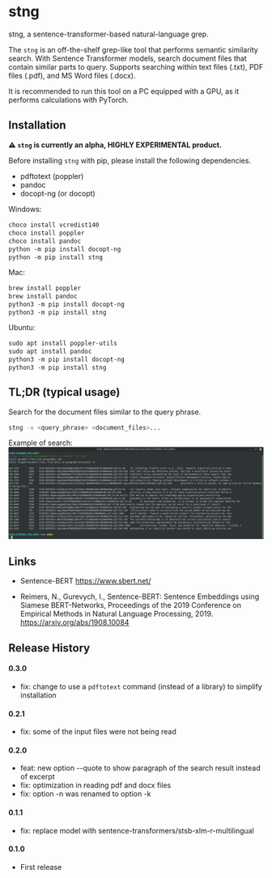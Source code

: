 # stng

stng, a sentence-transformer-based natural-language grep.

The `stng` is an off-the-shelf grep-like tool that performs semantic similarity search.
With Sentence Transformer models, search document files that contain similar parts to query.
Supports searching within text files (.txt), PDF files (.pdf), and MS Word files (.docx).

It is recommended to run this tool on a PC equipped with a GPU, as it performs calculations with PyTorch.

## Installation

**⚠️ `stng` is currently an alpha, HIGHLY EXPERIMENTAL product.**

Before installing `stng` with pip, please install the following dependencies.

* pdftotext (poppler)
* pandoc
* docopt-ng (or docopt)

Windows:

```
choco install vcredist140
choco install poppler
choco install pandoc
python -m pip install docopt-ng
python -m pip install stng
```

Mac:

```
brew install poppler
brew install pandoc
python3 -m pip install docopt-ng
python3 -m pip install stng
```

Ubuntu:

```
sudo apt install poppler-utils
sudo apt install pandoc
python3 -m pip install docopt-ng
python3 -m pip install stng
```

## TL;DR (typical usage)

Search for the document files similar to the query phrase.

```sh
stng -v <query_phrase> <document_files>...
```

Example of search:  
![](docs/images/run1.png)

## Links

* Sentence-BERT https://www.sbert.net/

* Reimers, N., Gurevych, I., Sentence-BERT: Sentence Embeddings using Siamese BERT-Networks, Proceedings of the 2019 Conference on Empirical Methods in Natural Language Processing, 2019. https://arxiv.org/abs/1908.10084

## Release History

#### 0.3.0

* fix: change to use a `pdftotext` command (instead of a library) to simplify installation

#### 0.2.1

* fix: some of the input files were not being read

#### 0.2.0

* feat: new option --quote to show paragraph of the search result instead of excerpt
* fix: optimization in reading pdf and docx files
* fix: option -n was renamed to option -k

#### 0.1.1

* fix: replace model with sentence-transformers/stsb-xlm-r-multilingual

#### 0.1.0

* First release
